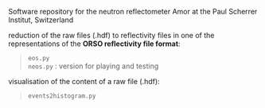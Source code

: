 Software repository for the neutron reflectometer Amor at the Paul Scherrer Institut, Switzerland

reduction of the raw files (.hdf) to reflectivity files in one of the representations of the **ORSO reflectivity file format**:

> `eos.py`  
> `neos.py` : version for playing and testing

visualisation of the content of a raw file (.hdf):

> `events2histogram.py`

